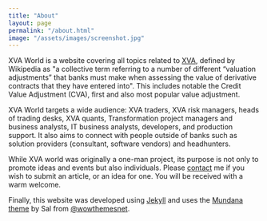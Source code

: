 ```yaml
---
title: "About"
layout: page
permalink: "/about.html"
image: "/assets/images/screenshot.jpg"
---
```

XVA World is a website covering all topics related to [XVA](https://en.wikipedia.org/wiki/XVA), defined by Wikipedia as "a collective term referring to a number of different “valuation adjustments” that banks must make when assessing the value of derivative contracts that they have entered into". This includes notable the Credit Value Adjustment (CVA), first and also most popular value adjustment.

XVA World targets a wide audience: XVA traders, XVA risk managers, heads of trading desks, XVA quants, Transformation project managers and business analysts, IT business analysts, developers, and production support. It also aims to connect with people outside of banks such as solution providers (consultant, software vendors) and headhunters.

While XVA world was originally a one-man project, its purpose is not only to promote ideas and events but also individuals. Please [contact](/contact.html) me if you wish to submit an article, or an idea for one. You will be received with a warm welcome.

Finally, this website was developed using [Jekyll](https://jekyllrb.com/) and uses the [Mundana theme](https://www.wowthemes.net/mundana-jekyll-theme/) by Sal from [@wowthemesnet](https://www.wowthemes.net/category/free-themes-templates/).
